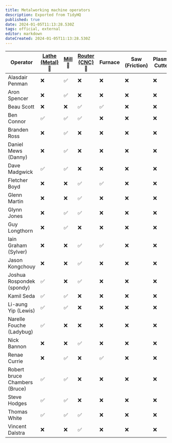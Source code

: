 ```yaml
---
title: Metalworking machine operators
description: Exported from TidyHQ
published: true
date: 2024-01-05T11:13:28.530Z
tags: official, external
editor: markdown
dateCreated: 2024-01-05T11:13:28.530Z
---
```


| Operator | [Lathe (Metal)](/tools/lathe) 🔴| [Mill](/tools/milling_machine) 🔴| [Router (CNC)](/tools/cnc/swarf/swarfomat) 🔴| Furnace | Saw (Friction) | Plasma Cutter | Bandsaw (Metal) | Bench Grinder | Drill Press | Welder (Stick/SMAW) | Welder (MIG) | 
| --- | --- | --- | --- | --- | --- | --- | --- | --- | --- | --- | --- |
| Alasdair Penman | ❌ | ✅ | ❌ | ❌ | ❌ | ❌ | ❌ | ❌ | ❌ | ❌ | ❌ | 
| Aron Spencer | ❌ | ✅ | ❌ | ❌ | ❌ | ❌ | ❌ | ❌ | ❌ | ❌ | ❌ | 
| Beau Scott | ❌ | ❌ | ✅ | ✅ | ❌ | ❌ | ❌ | ❌ | ❌ | ❌ | ❌ | 
| Ben Connor | ✅ | ✅ | ✅ | ❌ | ❌ | ❌ | ❌ | ❌ | ❌ | ❌ | ❌ | 
| Branden Ross | ❌ | ✅ | ❌ | ❌ | ❌ | ❌ | ❌ | ❌ | ❌ | ❌ | ❌ | 
| Daniel Mews (Danny) | ❌ | ✅ | ❌ | ❌ | ❌ | ❌ | ❌ | ❌ | ❌ | ❌ | ❌ | 
| Dave Madgwick | ✅ | ✅ | ❌ | ❌ | ❌ | ❌ | ❌ | ❌ | ❌ | ❌ | ❌ | 
| Fletcher Boyd | ❌ | ❌ | ✅ | ✅ | ❌ | ❌ | ❌ | ❌ | ❌ | ❌ | ❌ | 
| Glenn Martin | ❌ | ❌ | ✅ | ❌ | ❌ | ❌ | ❌ | ❌ | ❌ | ❌ | ❌ | 
| Glynn Jones | ❌ | ✅ | ✅ | ❌ | ❌ | ❌ | ❌ | ❌ | ❌ | ❌ | ❌ | 
| Guy Longthorn | ❌ | ✅ | ❌ | ❌ | ❌ | ❌ | ❌ | ❌ | ❌ | ❌ | ❌ | 
| Iain Graham (Sylver) | ❌ | ❌ | ✅ | ✅ | ❌ | ❌ | ❌ | ❌ | ❌ | ❌ | ❌ | 
| Jason Kongchouy | ❌ | ❌ | ✅ | ❌ | ❌ | ❌ | ❌ | ❌ | ❌ | ❌ | ❌ | 
| Joshua Rospondek (spondy) | ✅ | ❌ | ✅ | ❌ | ❌ | ❌ | ❌ | ❌ | ❌ | ❌ | ❌ | 
| Kamil Seda | ✅ | ✅ | ❌ | ❌ | ❌ | ❌ | ❌ | ❌ | ❌ | ❌ | ❌ | 
| Li-aung Yip (Lewis) | ✅ | ✅ | ❌ | ❌ | ❌ | ❌ | ❌ | ❌ | ❌ | ❌ | ❌ | 
| Narelle Fouche (Ladybug) | ✅ | ❌ | ❌ | ❌ | ❌ | ❌ | ❌ | ❌ | ❌ | ❌ | ❌ | 
| Nick Bannon | ❌ | ❌ | ✅ | ❌ | ❌ | ❌ | ❌ | ❌ | ❌ | ❌ | ❌ | 
| Renae Currie | ❌ | ✅ | ❌ | ✅ | ❌ | ❌ | ❌ | ❌ | ❌ | ❌ | ❌ | 
| Robert bruce Chambers (Bruce) | ✅ | ✅ | ❌ | ❌ | ❌ | ❌ | ❌ | ❌ | ❌ | ❌ | ❌ | 
| Steve Hodges | ✅ | ✅ | ❌ | ❌ | ❌ | ❌ | ❌ | ❌ | ❌ | ❌ | ❌ | 
| Thomas White | ✅ | ✅ | ✅ | ❌ | ❌ | ❌ | ❌ | ❌ | ❌ | ❌ | ❌ | 
| Vincent Dalstra | ❌ | ❌ | ✅ | ❌ | ❌ | ❌ | ❌ | ❌ | ❌ | ❌ | ❌ | 
